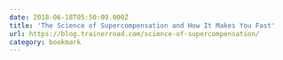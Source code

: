 ```yaml
---
date: 2018-06-18T05:50:09.000Z
title: 'The Science of Supercompensation and How It Makes You Fast'
url: https://blog.trainerroad.com/science-of-supercompensation/
category: bookmark
---
```

